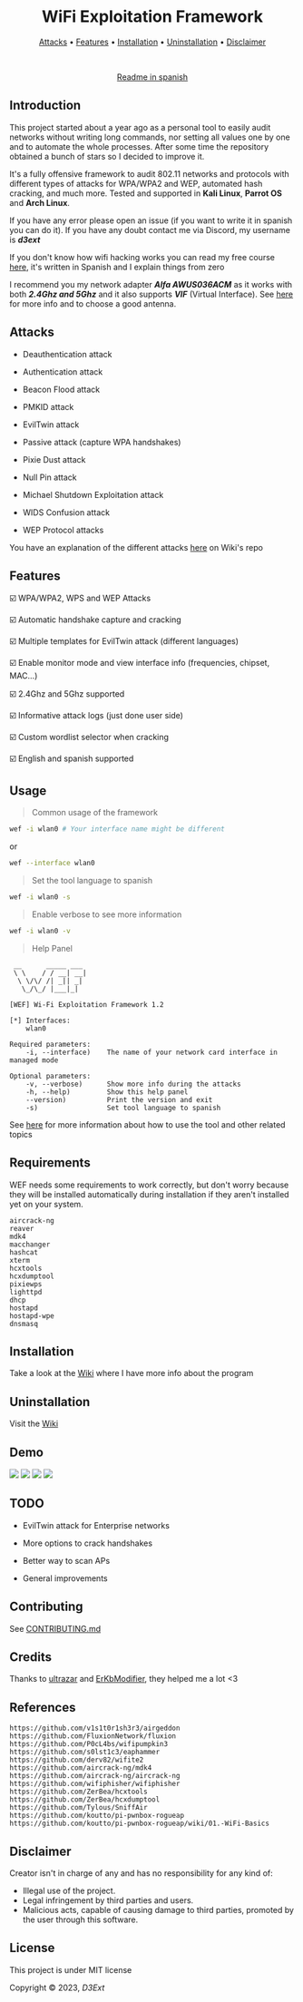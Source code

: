 <p align="center">
  <h1 align="center">WiFi Exploitation Framework</h1>
</p>

<p align="center">
  <a href="#attacks">Attacks</a> •
  <a href="#features">Features</a> •
  <a href="#installation">Installation</a> •
  <a href="#uninstallation">Uninstallation</a> •
  <a href="#disclaimer">Disclaimer</a>
</p></br>

<p align="center">
  <a href="SPANISH.md">Readme in spanish</a>
</p>

## Introduction

This project started about a year ago as a personal tool to easily audit networks without writing long commands, nor setting all values one by one and to automate the whole processes. After some time the repository obtained a bunch of stars so I decided to improve it.

It's a fully offensive framework to audit 802.11 networks and protocols with different types of attacks for WPA/WPA2 and WEP, automated hash cracking, and much more. Tested and supported in **Kali Linux**, **Parrot OS** and **Arch Linux**.

If you have any error please open an issue (if you want to write it in spanish you can do it). If you have any doubt contact me via Discord, my username is ***d3ext***

If you don't know how wifi hacking works you can read my free course [here](https://d3ext.github.io/posts/Curso/), it's written in Spanish and I explain things from zero

I recommend you my network adapter ***Alfa AWUS036ACM*** as it works with both ***2.4Ghz and 5Ghz*** and it also supports ***VIF*** (Virtual Interface). See [here](https://github.com/v1s1t0r1sh3r3/airgeddon/wiki/Cards%20and%20Chipsets) for more info and to choose a good antenna.

## Attacks

- Deauthentication attack

- Authentication attack

- Beacon Flood attack

- PMKID attack

- EvilTwin attack

- Passive attack (capture WPA handshakes)

- Pixie Dust attack

- Null Pin attack

- Michael Shutdown Exploitation attack

- WIDS Confusion attack

- WEP Protocol attacks

You have an explanation of the different attacks [here](https://github.com/D3Ext/WEF/wiki/Attacks) on Wiki's repo

## Features

:ballot_box_with_check: WPA/WPA2, WPS and WEP Attacks

:ballot_box_with_check: Automatic handshake capture and cracking

:ballot_box_with_check: Multiple templates for EvilTwin attack (different languages)

:ballot_box_with_check: Enable monitor mode and view interface info (frequencies, chipset, MAC...)

:ballot_box_with_check: 2.4Ghz and 5Ghz supported

:ballot_box_with_check: Informative attack logs (just done user side)

:ballot_box_with_check: Custom wordlist selector when cracking

:ballot_box_with_check: English and spanish supported

## Usage

> Common usage of the framework

```sh
wef -i wlan0 # Your interface name might be different
```

or

```sh
wef --interface wlan0
```

> Set the tool language to spanish

```sh
wef -i wlan0 -s
```

> Enable verbose to see more information

```sh
wef -i wlan0 -v
```

> Help Panel

```
 __      _____ ___
 \ \    / / __| __|
  \ \/\/ /| _|| _|
   \_/\_/ |___|_|

[WEF] Wi-Fi Exploitation Framework 1.2

[*] Interfaces:
	wlan0

Required parameters:
	-i, --interface) 	The name of your network card interface in managed mode

Optional parameters:
	-v, --verbose) 		Show more info during the attacks
	-h, --help) 		Show this help panel
	--version) 		    Print the version and exit
	-s) 			    Set tool language to spanish
```

See [here](https://github.com/D3Ext/WEF/wiki/Usage-&-Tips) for more information about how to use the tool and other related topics

## Requirements

WEF needs some requirements to work correctly, but don't worry because they will be installed automatically during installation if they aren't installed yet on your system.

    aircrack-ng
    reaver
    mdk4
    macchanger
    hashcat
    xterm
    hcxtools
    hcxdumptool
    pixiewps
    lighttpd
    dhcp
    hostapd
    hostapd-wpe
    dnsmasq

## Installation

Take a look at the [Wiki](https://github.com/D3Ext/WEF/wiki/Installation) where I have more info about the program

## Uninstallation

Visit the [Wiki](https://github.com/D3Ext/WEF/wiki/Uninstallation)

## Demo

<img src="https://raw.githubusercontent.com/D3Ext/WEF/main/images/wef-demo.png">

<img src="https://raw.githubusercontent.com/D3Ext/WEF/main/images/wef-demo2.png">

<img src="https://raw.githubusercontent.com/D3Ext/WEF/main/images/wef-demo3.png">

<img src="https://raw.githubusercontent.com/D3Ext/WEF/main/images/wef-demo4.png">

## TODO

- EvilTwin attack for Enterprise networks

- More options to crack handshakes

- Better way to scan APs

- General improvements

## Contributing

See [CONTRIBUTING.md](https://github.com/D3Ext/WEF/blob/main/CONTRIBUTING.md)

## Credits

Thanks to [ultrazar](https://github.com/ultrazar) and [ErKbModifier](https://github.com/ErKbModifier), they helped me a lot <3

## References

```
https://github.com/v1s1t0r1sh3r3/airgeddon
https://github.com/FluxionNetwork/fluxion
https://github.com/P0cL4bs/wifipumpkin3
https://github.com/s0lst1c3/eaphammer
https://github.com/derv82/wifite2
https://github.com/aircrack-ng/mdk4
https://github.com/aircrack-ng/aircrack-ng
https://github.com/wifiphisher/wifiphisher
https://github.com/ZerBea/hcxtools
https://github.com/ZerBea/hcxdumptool
https://github.com/Tylous/SniffAir
https://github.com/koutto/pi-pwnbox-rogueap
https://github.com/koutto/pi-pwnbox-rogueap/wiki/01.-WiFi-Basics
```

## Disclaimer

Creator isn't in charge of any and has no responsibility for any kind of:

- Illegal use of the project.
- Legal infringement by third parties and users.
- Malicious acts, capable of causing damage to third parties, promoted by the user through this software.

## License

This project is under MIT license

Copyright © 2023, *D3Ext*



